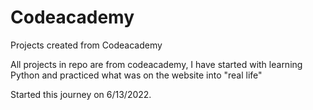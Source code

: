 # Codeacademy
Projects created from Codeacademy

All projects in repo are from codeacademy, I have started with learning Python and practiced what was on the website into "real life"

Started this journey on 6/13/2022.